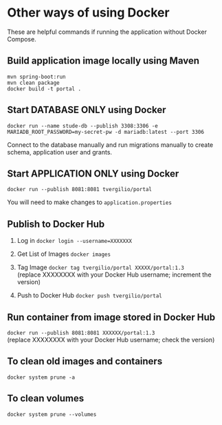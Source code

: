 # Other ways of using Docker
These are helpful commands if running the application without Docker Compose.

## Build application image locally using Maven
`mvn spring-boot:run`<br>
`mvn clean package`<br>
`docker build -t portal .`

## Start DATABASE ONLY using Docker
`docker run --name stude-db --publish 3308:3306 -e MARIADB_ROOT_PASSWORD=my-secret-pw -d mariadb:latest --port 3306`

Connect to the database manually and run migrations manually to create schema, application user and grants.

## Start APPLICATION ONLY using Docker
`docker run --publish 8081:8081 tvergilio/portal`

You will need to make changes to `application.properties`

## Publish to Docker Hub
1. Log in
   `docker login --username=XXXXXXX`

2. Get List of Images
   `docker images`

3. Tag Image
   `docker tag tvergilio/portal XXXXX/portal:1.3`<br/>
   (replace XXXXXXXX with your Docker Hub username; increment the version)

4. Push to Docker Hub
   `docker push tvergilio/portal`

## Run container from image stored in Docker Hub
`docker run --publish 8081:8081 XXXXXX/portal:1.3`<br/>
(replace XXXXXXXX with your Docker Hub username; check the version)

## To clean old images and containers
`docker system prune -a`<br/>

## To clean volumes
`docker system prune --volumes`